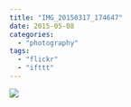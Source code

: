 ```yaml
---
title: "IMG_20150317_174647"
date: 2015-05-08
categories: 
  - "photography"
tags: 
  - "flickr"
  - "ifttt"
---
```


![](https://farm6.staticflickr.com/5348/17426053422_aac2a78963_b.jpg)
